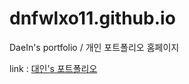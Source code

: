 # dnfwlxo11.github.io
DaeIn's portfolio / 개인 포트폴리오 홈페이지

link : [대인's 포트폴리오](https://dnfwlxo11.github.io/)
